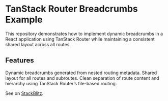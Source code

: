 # TanStack Router Breadcrumbs Example
This repository demonstrates how to implement dynamic breadcrumbs in a React application using TanStack Router while maintaining a consistent shared layout across all routes.

## Features
Dynamic breadcrumbs generated from nested routing metadata.
Shared layout for all routes and subroutes.
Clean separation of route content and hierarchy using TanStack Router’s file-based routing.

See on [StackBlitz](https://stackblitz.com/~/github.com/kurochenko/tanstack-router-breadcrumbs-example).